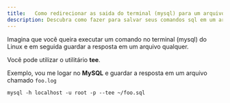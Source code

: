 ```yaml
---
title:   Como redirecionar as saida do terminal (mysql) para um arquivo
description: Descubra como fazer para salvar seus comandos sql em um arquivo qualquer
---
```


Imagina que você queira executar um comando no terminal (mysql) do Linux e em seguida guardar a resposta em um arquivo qualquer.

Você pode utilizar o utilitário __tee__.

Exemplo, vou me logar no __MySQL__ e guardar a resposta em um arquivo chamado `foo.log`

    mysql -h localhost -u root -p --tee ~/foo.sql







    